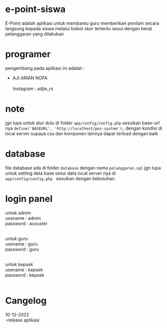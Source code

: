 # e-point-siswa
E-Point adalah aplikasi untuk membantu guru memberikan penilain secara langsung kepada siswa melalui bobot skor tertentu sesui dengan berat pelanggaran yang dilakukan

# programer
pengembang pada aplikasi ini adalah : <br>
- AJI ARIAN NOFA <br><br>
Instagram : adjie_rs<br>


# note
jgn lupa untuk atur dulu di folder ``app/config/config.php`` sesuikan base-url nya `` define('BASEURL', 'http://localhost/pos-system'); `` dengan kondisi di local server supaya css dan komponen lainnya dapat terload dengan baik


# database
file database ada di folder `` database `` dengan nama `` pelanggaran.sql `` jgn lupa untuk setting data base sesui data local server nya di ``app/config/config.php `` sesuikan dengan kebutuhan.

# login panel
untuk admin <br/>
usename : admin <br/>
password : acouster <br/><br/>

untuk guru <br/>
usename : guru <br/>
password : guru <br/><br/>

untuk kepsek <br/>
usename : kepsek <br/>
password : kepsek <br/><br/>

# Cangelog
10-12-2022<br/>
-release aplikasi<br/><br/>
